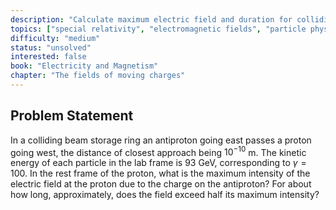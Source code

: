 ```yaml
---
description: "Calculate maximum electric field and duration for colliding proton-antiproton beam"
topics: ["special relativity", "electromagnetic fields", "particle physics"]
difficulty: "medium"
status: "unsolved"
interested: false
book: "Electricity and Magnetism"
chapter: "The fields of moving charges"
---
```


## Problem Statement
In a colliding beam storage ring an antiproton going east passes a proton going west, the distance of closest approach being $10^{-10}$ m. The kinetic energy of each particle in the lab frame is 93 GeV, corresponding to $\gamma = 100$. In the rest frame of the proton, what is the maximum intensity of the electric field at the proton due to the charge on the antiproton? For about how long, approximately, does the field exceed half its maximum intensity?